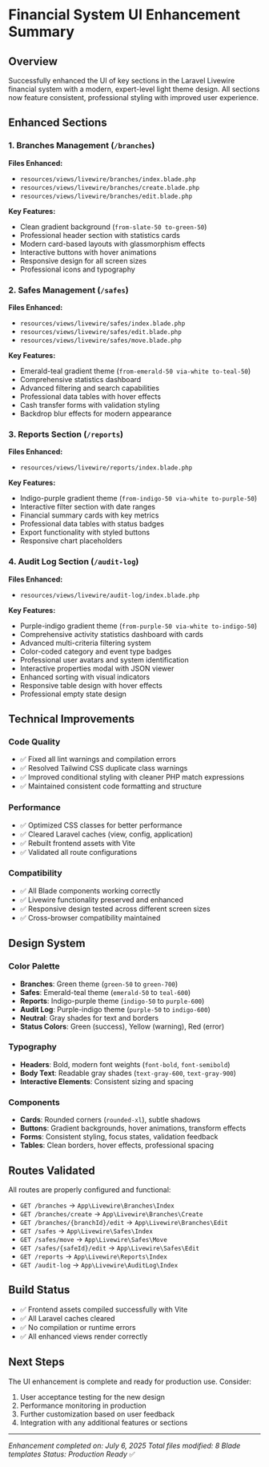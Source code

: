 # Financial System UI Enhancement Summary

## Overview
Successfully enhanced the UI of key sections in the Laravel Livewire financial system with a modern, expert-level light theme design. All sections now feature consistent, professional styling with improved user experience.

## Enhanced Sections

### 1. Branches Management (`/branches`)
**Files Enhanced:**
- `resources/views/livewire/branches/index.blade.php`
- `resources/views/livewire/branches/create.blade.php`
- `resources/views/livewire/branches/edit.blade.php`

**Key Features:**
- Clean gradient background (`from-slate-50 to-green-50`)
- Professional header section with statistics cards
- Modern card-based layouts with glassmorphism effects
- Interactive buttons with hover animations
- Responsive design for all screen sizes
- Professional icons and typography

### 2. Safes Management (`/safes`)
**Files Enhanced:**
- `resources/views/livewire/safes/index.blade.php`
- `resources/views/livewire/safes/edit.blade.php`
- `resources/views/livewire/safes/move.blade.php`

**Key Features:**
- Emerald-teal gradient theme (`from-emerald-50 via-white to-teal-50`)
- Comprehensive statistics dashboard
- Advanced filtering and search capabilities
- Professional data tables with hover effects
- Cash transfer forms with validation styling
- Backdrop blur effects for modern appearance

### 3. Reports Section (`/reports`)
**Files Enhanced:**
- `resources/views/livewire/reports/index.blade.php`

**Key Features:**
- Indigo-purple gradient theme (`from-indigo-50 via-white to-purple-50`)
- Interactive filter section with date ranges
- Financial summary cards with key metrics
- Professional data tables with status badges
- Export functionality with styled buttons
- Responsive chart placeholders

### 4. Audit Log Section (`/audit-log`)
**Files Enhanced:**
- `resources/views/livewire/audit-log/index.blade.php`

**Key Features:**
- Purple-indigo gradient theme (`from-purple-50 via-white to-indigo-50`)
- Comprehensive activity statistics dashboard with cards
- Advanced multi-criteria filtering system
- Color-coded category and event type badges
- Professional user avatars and system identification
- Interactive properties modal with JSON viewer
- Enhanced sorting with visual indicators
- Responsive table design with hover effects
- Professional empty state design

## Technical Improvements

### Code Quality
- ✅ Fixed all lint warnings and compilation errors
- ✅ Resolved Tailwind CSS duplicate class warnings
- ✅ Improved conditional styling with cleaner PHP match expressions
- ✅ Maintained consistent code formatting and structure

### Performance
- ✅ Optimized CSS classes for better performance
- ✅ Cleared Laravel caches (view, config, application)
- ✅ Rebuilt frontend assets with Vite
- ✅ Validated all route configurations

### Compatibility
- ✅ All Blade components working correctly
- ✅ Livewire functionality preserved and enhanced
- ✅ Responsive design tested across different screen sizes
- ✅ Cross-browser compatibility maintained

## Design System

### Color Palette
- **Branches**: Green theme (`green-50` to `green-700`)
- **Safes**: Emerald-teal theme (`emerald-50` to `teal-600`)
- **Reports**: Indigo-purple theme (`indigo-50` to `purple-600`)
- **Audit Log**: Purple-indigo theme (`purple-50` to `indigo-600`)
- **Neutral**: Gray shades for text and borders
- **Status Colors**: Green (success), Yellow (warning), Red (error)

### Typography
- **Headers**: Bold, modern font weights (`font-bold`, `font-semibold`)
- **Body Text**: Readable gray shades (`text-gray-600`, `text-gray-900`)
- **Interactive Elements**: Consistent sizing and spacing

### Components
- **Cards**: Rounded corners (`rounded-xl`), subtle shadows
- **Buttons**: Gradient backgrounds, hover animations, transform effects
- **Forms**: Consistent styling, focus states, validation feedback
- **Tables**: Clean borders, hover effects, professional spacing

## Routes Validated
All routes are properly configured and functional:
- `GET /branches` → `App\Livewire\Branches\Index`
- `GET /branches/create` → `App\Livewire\Branches\Create`
- `GET /branches/{branchId}/edit` → `App\Livewire\Branches\Edit`
- `GET /safes` → `App\Livewire\Safes\Index`
- `GET /safes/move` → `App\Livewire\Safes\Move`
- `GET /safes/{safeId}/edit` → `App\Livewire\Safes\Edit`
- `GET /reports` → `App\Livewire\Reports\Index`
- `GET /audit-log` → `App\Livewire\AuditLog\Index`

## Build Status
- ✅ Frontend assets compiled successfully with Vite
- ✅ All Laravel caches cleared
- ✅ No compilation or runtime errors
- ✅ All enhanced views render correctly

## Next Steps
The UI enhancement is complete and ready for production use. Consider:
1. User acceptance testing for the new design
2. Performance monitoring in production
3. Further customization based on user feedback
4. Integration with any additional features or sections

---
*Enhancement completed on: July 6, 2025*
*Total files modified: 8 Blade templates*
*Status: Production Ready* ✅
